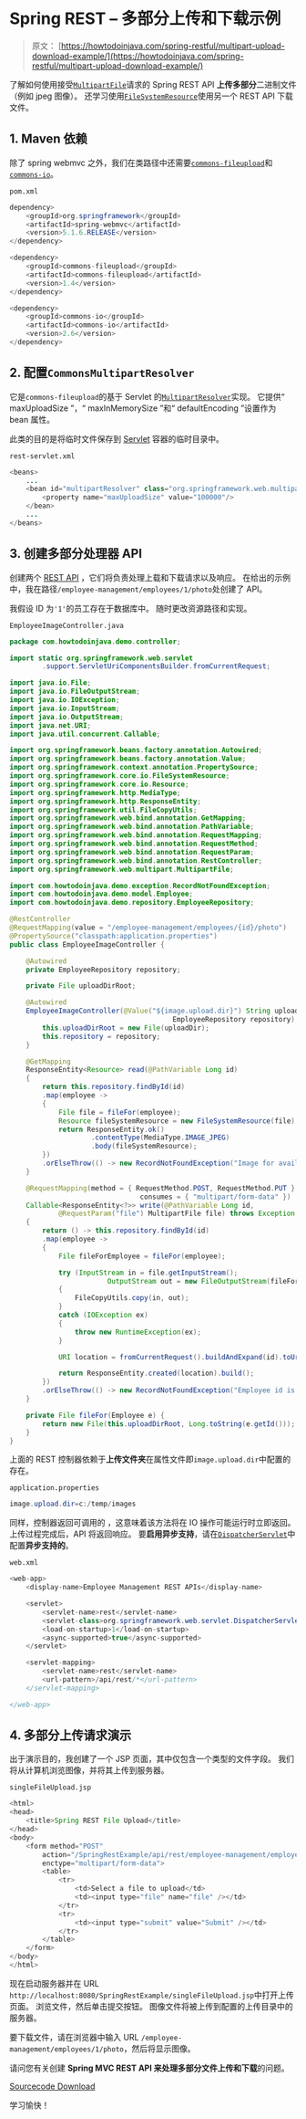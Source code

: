 # Spring REST – 多部分上传和下载示例

> 原文： [https://howtodoinjava.com/spring-restful/multipart-upload-download-example/](https://howtodoinjava.com/spring-restful/multipart-upload-download-example/)

了解如何使用接受[`MultipartFile`](https://docs.spring.io/spring/docs/current/javadoc-api/org/springframework/web/multipart/MultipartFile.html)请求的 Spring REST API **上传多部分**二进制文件（例如 jpeg 图像）。 还学习使用[`FileSystemResource`](https://docs.spring.io/spring-framework/docs/current/javadoc-api/org/springframework/core/io/FileSystemResource.html)使用另一个 REST API 下载文件。

## 1\. Maven 依赖

除了 spring webmvc 之外，我们在类路径中还需要[`commons-fileupload`](https://mvnrepository.com/artifact/commons-fileupload/commons-fileupload)和[`commons-io`](https://mvnrepository.com/artifact/commons-io/commons-io)。

`pom.xml`

```java
dependency>
	<groupId>org.springframework</groupId>
	<artifactId>spring-webmvc</artifactId>
	<version>5.1.6.RELEASE</version>
</dependency>

<dependency>
	<groupId>commons-fileupload</groupId>
	<artifactId>commons-fileupload</artifactId>
	<version>1.4</version>
</dependency>

<dependency>
	<groupId>commons-io</groupId>
	<artifactId>commons-io</artifactId>
	<version>2.6</version>
</dependency>

```

## 2\. 配置`CommonsMultipartResolver`

它是`commons-fileupload`的基于 Servlet 的[`MultipartResolver`](https://docs.spring.io/spring/docs/current/javadoc-api/org/springframework/web/multipart/commons/CommonsMultipartResolver.html)实现。 它提供“ maxUploadSize ”，“ maxInMemorySize ”和“ defaultEncoding ”设置作为 bean 属性。

此类的目的是将临时文件保存到 [Servlet](https://howtodoinjava.com/servlets/complete-java-servlets-tutorial/) 容器的临时目录中。

`rest-servlet.xml`

```java
<beans>
	...
	<bean id="multipartResolver" class="org.springframework.web.multipart.commons.CommonsMultipartResolver">
		<property name="maxUploadSize" value="100000"/>
	</bean>
	...
</beans>

```

## 3\. 创建多部分处理器 API

创建两个 [REST API](http://restfulapi.net/) ，它们将负责处理上载和下载请求以及响应。 在给出的示例中，我在路径`/employee-management/employees/1/photo`处创建了 API。

我假设 ID 为`'1'`的员工存在于数据库中。 随时更改资源路径和实现。

`EmployeeImageController.java`

```java
package com.howtodoinjava.demo.controller;

import static org.springframework.web.servlet
		.support.ServletUriComponentsBuilder.fromCurrentRequest;

import java.io.File;
import java.io.FileOutputStream;
import java.io.IOException;
import java.io.InputStream;
import java.io.OutputStream;
import java.net.URI;
import java.util.concurrent.Callable;

import org.springframework.beans.factory.annotation.Autowired;
import org.springframework.beans.factory.annotation.Value;
import org.springframework.context.annotation.PropertySource;
import org.springframework.core.io.FileSystemResource;
import org.springframework.core.io.Resource;
import org.springframework.http.MediaType;
import org.springframework.http.ResponseEntity;
import org.springframework.util.FileCopyUtils;
import org.springframework.web.bind.annotation.GetMapping;
import org.springframework.web.bind.annotation.PathVariable;
import org.springframework.web.bind.annotation.RequestMapping;
import org.springframework.web.bind.annotation.RequestMethod;
import org.springframework.web.bind.annotation.RequestParam;
import org.springframework.web.bind.annotation.RestController;
import org.springframework.web.multipart.MultipartFile;

import com.howtodoinjava.demo.exception.RecordNotFoundException;
import com.howtodoinjava.demo.model.Employee;
import com.howtodoinjava.demo.repository.EmployeeRepository;

@RestController
@RequestMapping(value = "/employee-management/employees/{id}/photo")
@PropertySource("classpath:application.properties")
public class EmployeeImageController {

	@Autowired
	private EmployeeRepository repository;

	private File uploadDirRoot;

	@Autowired
	EmployeeImageController(@Value("${image.upload.dir}") String uploadDir, 
										EmployeeRepository repository) {
		this.uploadDirRoot = new File(uploadDir);
		this.repository = repository;
	}

	@GetMapping
	ResponseEntity<Resource> read(@PathVariable Long id) 
	{
		return this.repository.findById(id)
		.map(employee -> 
		{
			File file = fileFor(employee);
			Resource fileSystemResource = new FileSystemResource(file);
			return ResponseEntity.ok()
					.contentType(MediaType.IMAGE_JPEG)
					.body(fileSystemResource);
		})
		.orElseThrow(() -> new RecordNotFoundException("Image for available"));
	}

	@RequestMapping(method = { RequestMethod.POST, RequestMethod.PUT }, 
								consumes = { "multipart/form-data" })
	Callable<ResponseEntity<?>> write(@PathVariable Long id, 
			@RequestParam("file") MultipartFile file) throws Exception 
	{
		return () -> this.repository.findById(id)
		.map(employee -> 
		{
			File fileForEmployee = fileFor(employee);

			try (InputStream in = file.getInputStream(); 
						OutputStream out = new FileOutputStream(fileForEmployee)) 
			{
				FileCopyUtils.copy(in, out);
			} 
			catch (IOException ex) 
			{
				throw new RuntimeException(ex);
			}

			URI location = fromCurrentRequest().buildAndExpand(id).toUri();

			return ResponseEntity.created(location).build();
		})
		.orElseThrow(() -> new RecordNotFoundException("Employee id is not present in database"));
	}

	private File fileFor(Employee e) {
		return new File(this.uploadDirRoot, Long.toString(e.getId()));
	}
}

```

上面的 REST 控制器依赖于**上传文件夹**在属性文件即`image.upload.dir`中配置的存在。

`application.properties`

```java
image.upload.dir=c:/temp/images

```

同样，控制器返回可调用的 **[](https://howtodoinjava.com/java/multi-threading/java-callable-future-example/)**，这意味着该方法将在 IO 操作可能运行时立即返回。 上传过程完成后，API 将返回响应。 要**启用异步支持**，请在[`DispatcherServlet`](https://howtodoinjava.com/spring5/webmvc/spring-dispatcherservlet-tutorial/)中配置**异步支持的**。

`web.xml`

```java
<web-app>
	<display-name>Employee Management REST APIs</display-name>

	<servlet>
		<servlet-name>rest</servlet-name> 
		<servlet-class>org.springframework.web.servlet.DispatcherServlet</servlet-class>
		<load-on-startup>1</load-on-startup>
		<async-supported>true</async-supported>
	</servlet>

	<servlet-mapping>
		<servlet-name>rest</servlet-name>
		<url-pattern>/api/rest/*</url-pattern>
	</servlet-mapping>

</web-app>

```

## 4\. 多部分上传请求演示

出于演示目的，我创建了一个 JSP 页面，其中仅包含一个类型的文件字段。 我们将从计算机浏览图像，并将其上传到服务器。

`singleFileUpload.jsp`

```java
<html>
<head>
	<title>Spring REST File Upload</title>
</head>
<body>
	<form method="POST" 
		action="/SpringRestExample/api/rest/employee-management/employees/1/photo"
		enctype="multipart/form-data">
		<table>
			<tr>
				<td>Select a file to upload</td>
				<td><input type="file" name="file" /></td>
			</tr>
			<tr>
				<td><input type="submit" value="Submit" /></td>
			</tr>
		</table>
	</form>
</body>
</html>

```

现在启动服务器并在 URL `http://localhost:8080/SpringRestExample/singleFileUpload.jsp`中打开上传页面。 浏览文件，然后单击提交按钮。 图像文件将被上传到配置的上传目录中的服务器。

要下载文件，请在浏览器中输入 URL `/employee-management/employees/1/photo`，然后将显示图像。

请问您有关创建 **Spring MVC REST API 来处理多部分文件上传和下载**的问题。

[Sourcecode Download](https://howtodoinjava.com/wp-content/downloads/SpringRestMultiPartExample.zip)

学习愉快！